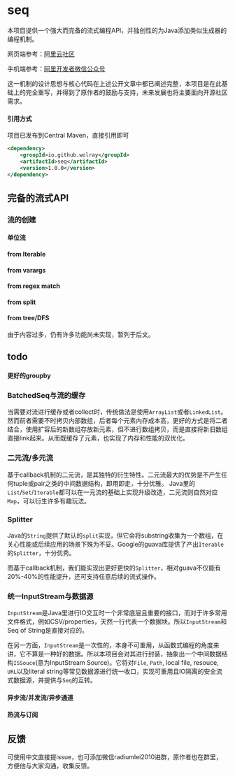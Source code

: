 # seq
本项目提供一个强大而完备的流式编程API，并独创性的为Java添加类似生成器的编程机制。

网页端参考：[阿里云社区](https://developer.aliyun.com/article/1191351?spm=5176.28261954.J_7341193060.5.44812fdeTRXvK5&scm=20140722.S_community@@%E6%96%87%E7%AB%A0@@1191351._.ID_1191351-RL_%E4%B8%80%E7%A7%8D%E6%96%B0%E7%9A%84%E6%B5%81%E4%B8%BA%20java%20%E5%8A%A0%E5%85%A5%E7%94%9F%E6%88%90%E5%99%A8generator%E7%89%B9%E6%80%A7-LOC_m~UND~search~UND~community~UND~i-OR_ser-V_3-P0_1)

手机端参考：[阿里开发者微信公众号](https://mp.weixin.qq.com/s/v-HMKBWxtz1iakxFL09PDw)

这一机制的设计思想与核心代码在上述公开文章中都已阐述完整，本项目是在此基础上的完全重写，并得到了原作者的鼓励与支持，未来发展也将主要面向开源社区需求。

#### 引用方式
项目已发布到Central Maven，直接引用即可
```xml
<dependency>
    <groupId>io.github.wolray</groupId>
    <artifactId>seq</artifactId>
    <version>1.0.0</version>
</dependency>
```

## 完备的流式API
### 流的创建
#### 单位流
#### from Iterable
#### from varargs
#### from regex match
#### from split
#### from tree/DFS

由于内容过多，仍有许多功能尚未实现，暂列于后文。

## todo

#### 更好的groupby

### BatchedSeq与流的缓存
当需要对流进行缓存或者collect时，传统做法是使用`ArrayList`或者`LinkedList`。然而前者需要不时拷贝内部数组，后者每个元素内存成本高，更好的方式是将二者结合，使用扩容后的新数组存放新元素，但不进行数组拷贝，而是直接将新旧数组直接link起来。从而既缓存了元素，也实现了内存和性能的双优化。

### 二元流/多元流
基于callback机制的二元流，是其独特的衍生特性。二元流最大的优势是不产生任何tuple或pair之类的中间数据结构，即用即走，十分优雅。
Java里的`List`/`Set`/`Iterable`都可以在一元流的基础上实现升级改造，二元流则自然对应`Map`，可以衍生许多有趣玩法。

### Splitter
Java的`String`提供了默认的`split`实现，但它会将substring收集为一个数组，在关心性能或后续应用的场景下殊为不妥。Google的guava库提供了产出`Iterable`的`Splitter`，十分优秀。

而基于callback机制，我们能实现出更好更快的`Splitter`，相对guava不仅能有20%-40%的性能提升，还可支持任意后续的流式操作。

### 统一InputStream与数据源
`InputStream`是Java里进行IO交互时一个非常底层且重要的接口，而对于许多常用文件格式，例如CSV/properties，天然一行代表一个数据块。所以`InputStream`和Seq of String是直接对应的。

在另一方面，`InputStream`是一次性的，本身不可重用，从函数式编程的角度来讲，它不算是一种好的数据。所以本项目会对其进行封装，抽象出一个中间数据结构`ISSouce`(意为InputStream Source)。它将对`File`, `Path`, local file, resouce, `URL`以及literal string等常见数据源进行统一收口，实现可重用且IO隔离的安全流式数据源，并提供与`Seq`的互转。

#### 异步流/并发流/异步通道

#### 热流与订阅

## 反馈
可使用中文直接提issue，也可添加微信radiumlei2010进群，原作者也在群里，方便他与大家沟通，收集反馈。
